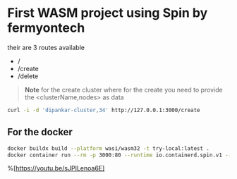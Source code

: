 # First WASM project using Spin by fermyontech

their are 3 routes available
- /
- /create
- /delete


> **Note**
> for the create cluster where for the create you need to provide the <clusterName,nodes> as data 
```sh
curl -i -d 'dipankar-cluster,34' http://127.0.0.1:3000/create
```

## For the docker

```bash
docker buildx build --platform wasi/wasm32 -t try-local:latest .
docker container run --rm -p 3000:80 --runtime io.containerd.spin.v1 --platform wasi/wasm32 try-latest:latest
```

%[https://youtu.be/sJPILenoa6E]
